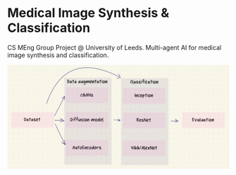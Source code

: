 # Medical Image Synthesis & Classification

CS MEng Group Project @ University of Leeds. Multi-agent AI for medical image synthesis and classification.

![Project structure](images/struct.png)
